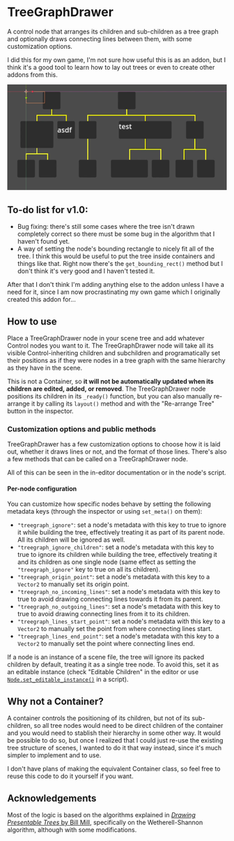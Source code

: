 # TreeGraphDrawer

A control node that arranges its children and sub-children as a tree graph and optionally draws connecting lines between them, with some customization options.

I did this for my own game, I'm not sure how useful this is as an addon, but I think it's a good tool to learn how to lay out trees or even to create other addons from this.

![Example of the node being used](addons/treegraphdrawer/preview.png)

## To-do list for v1.0:

- Bug fixing: there's still some cases where the tree isn't drawn completely correct so there must be some bug in the algorithm that I haven't found yet.
- A way of setting the node's bounding rectangle to nicely fit all of the tree. I think this would be useful to put the tree inside containers and things like that. Right now there's the ``get_bounding_rect()`` method but I don't think it's very good and I haven't tested it.

After that I don't think I'm adding anything else to the addon unless I have a need for it, since I am now procrastinating my own game which I originally created this addon for...

## How to use

Place a TreeGraphDrawer node in your scene tree and add whatever Control nodes you want to it. The TreeGraphDrawer node will take all its visible Control-inheriting children and subchildren and programatically set their positions as if they were nodes in a tree graph with the same hierarchy as they have in the scene.

This is not a Container, so **it will not be automatically updated when its children are edited, added, or removed**. The TreeGraphDrawer node positions its children in its ``_ready()`` function, but you can also manually re-arrange it by calling its ``layout()`` method and with the "Re-arrange Tree" button in the inspector.

### Customization options and public methods

TreeGraphDrawer has a few customization options to choose how it is laid out, whether it draws lines or not, and the format of those lines. There's also a few methods that can be called on a TreeGraphDrawer node.

All of this can be seen in the in-editor documentation or in the node's script.

#### Per-node configuration

You can customize how specific nodes behave by setting the following metadata keys (through the inspector or using ``set_meta()`` on them):

- ``"treegraph_ignore"``: set a node's metadata with this key to true to ignore it while building the tree, effectively treating it as part of its parent node. All its children will be ignored as well.
- ``"treegraph_ignore_children"``: set a node's metadata with this key to true to ignore its children while building the tree, effectively treating it and its children as one single node (same effect as setting the ``"treegraph_ignore"`` key to true on all its children).
- ``"treegraph_origin_point"``: set a node's metadata with this key to a ``Vector2`` to manually set its origin point.
- ``"treegraph_no_incoming_lines"``: set a node's metadata with this key to true to avoid drawing connecting lines towards it from its parent.
- ``"treegraph_no_outgoing_lines"``: set a node's metadata with this key to true to avoid drawing connecting lines from it to its children.
- ``"treegraph_lines_start_point"``: set a node's metadata with this key to a ``Vector2`` to manually set the point from where connecting lines start.
- ``"treegraph_lines_end_point"``: set a node's metadata with this key to a ``Vector2`` to manually set the point where connecting lines end.

If a node is an instance of a scene file, the tree will ignore its packed children by default, treating it as a single tree node. To avoid this, set it as an editable instance (check "Editable Children" in the editor or use [``Node.set_editable_instance()``](https://docs.godotengine.org/en/stable/classes/class_node.html#class-node-method-set-editable-instance) in a script).

## Why not a Container?

A container controls the positioning of its children, but not of its sub-children, so all tree nodes would need to be direct children of the container and you would need to stablish their hierarchy in some other way. It would be possible to do so, but once I realized that I could just re-use the existing tree structure of scenes, I wanted to do it that way instead, since it's much simpler to implement and to use.

I don't have plans of making the equivalent Container class, so feel free to reuse this code to do it yourself if you want.

## Acknowledgements

Most of the logic is based on the algorithms explained in [*Drawing Presentable Trees* by Bill Mill](https://llimllib.github.io/pymag-trees/), specifically on the Wetherell-Shannon algorithm, although with some modifications.
